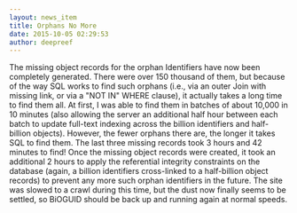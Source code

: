 ```yaml
---
layout: news_item
title: Orphans No More
date: 2015-10-05 02:29:53
author: deepreef
---
```


The missing object records for the orphan Identifiers have now been completely generated. There were over 150 thousand of them, but because of the way SQL works to find such orphans (i.e., via an outer Join with missing link, or via a "NOT IN" WHERE clause), it actually takes a long time to find them all.  At first, I was able to find them in batches of about 10,000 in 10 minutes (also allowing the server an additional half hour between each batch to update full-text indexing across the billion identifiers and half-billion objects).  However, the fewer orphans there are, the longer it takes SQL to find them.  The last three missing records took 3 hours and 42 minutes to find!  Once the missing object records were created, it took an additional 2 hours to apply the referential integrity constraints on the database (again, a billion identifiers cross-linked to a half-billion object records) to prevent any more such orphan identifiers in the future. The site was slowed to a crawl during this time, but the dust now finally seems to be settled, so BiOGUID should be back up and running again at normal speeds.
